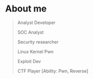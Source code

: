 # About me


<!--more-->
>
>Analyst Developer
>
>SOC Analyst
>
>Security researcher
>
>Linux Kernel Pwn
>
>Exploit Dev
>
>CTF Player [Ability: Pwn, Reverse]

